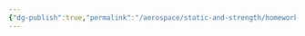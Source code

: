```yaml
---
{"dg-publish":true,"permalink":"/aerospace/static-and-strength/homework-problems/part-5-homework-problems/","noteIcon":"","created":"2025-10-10T22:06:01.829-04:00"}
---
```



